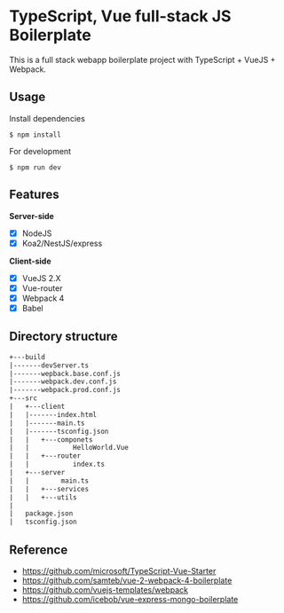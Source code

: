 # TypeScript, Vue full-stack JS Boilerplate

This is a full stack webapp boilerplate project with TypeScript + VueJS + Webpack.

## Usage
Install dependencies
```shell
$ npm install
```
For development

```shell
$ npm run dev
```

## Features
**Server-side**

* [x] NodeJS
* [x] Koa2/NestJS/express

**Client-side**
* [x] VueJS 2.X
* [x] Vue-router
* [x] Webpack 4
* [x] Babel

## Directory structure
```txt
+---build
|-------devServer.ts
|-------wepback.base.conf.js
|-------webpack.dev.conf.js
|-------webpack.prod.conf.js
+---src
|   +---client
|   |-------index.html
|   |-------main.ts
|   |-------tsconfig.json
|   |   +---componets
|   |           HelloWorld.Vue
|   |   +---router
|   |           index.ts              
|   +---server
|   |        main.ts
|   |   +---services
|   |   +---utils
|
|   package.json
|   tsconfig.json
```

## Reference
- https://github.com/microsoft/TypeScript-Vue-Starter
- https://github.com/samteb/vue-2-webpack-4-boilerplate
- https://github.com/vuejs-templates/webpack
- https://github.com/icebob/vue-express-mongo-boilerplate

